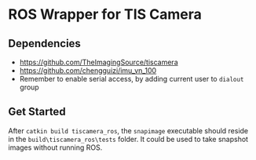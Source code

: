 # ROS Wrapper for TIS Camera

## Dependencies
- https://github.com/TheImagingSource/tiscamera
- https://github.com/chengguizi/imu_vn_100
- Remember to enable serial access, by adding current user to `dialout` group

## Get Started

After `catkin build tiscamera_ros`, the `snapimage` executable should reside in the `build\tiscamera_ros\tests` folder. It could be used to take snapshot images without running ROS.